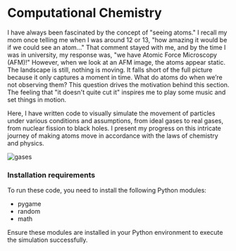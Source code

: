 # Computational Chemistry

I have always been fascinated by the concept of "seeing atoms." I recall my mom once telling me when I was around 12 or 13, "how amazing it would be if we could see an atom..." That comment stayed with me, and by the time I was in university, my response was, "we have Atomic Force Microscopy (AFM)!" However, when we look at an AFM image, the atoms appear static. The landscape is still, nothing is moving. It falls short of the full picture because it only captures a moment in time. What do atoms do when we’re not observing them? This question drives the motivation behind this section. The feeling that "it doesn't quite cut it" inspires me to play some music and set things in motion.

Here, I have written code to visually simulate the movement of particles under various conditions and assumptions, from ideal gases to real gases, from nuclear fission to black holes. I present my progress on this intricate journey of making atoms move in accordance with the laws of chemistry and physics.

![gases](https://github.com/AndrewBulata/Computational-Chemistry/assets/64040990/37d1c475-016d-48ec-b93d-455414217006)

### Installation requirements
To run these code, you need to install the following Python modules:

- pygame
- random
- math

Ensure these modules are installed in your Python environment to execute the simulation successfully.
